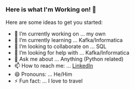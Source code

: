### Here is what I'm Working on!  👋


Here are some ideas to get you started:

- 🔭 I’m currently working on ... my own
- 🌱 I’m currently learning ... Kafka/Informatica
- 👯 I’m looking to collaborate on ... SQL
- 🤔 I’m looking for help with ... Kafka/Informatica
- 💬 Ask me about ... Anything (Python related)
- 📫 How to reach me: ... [LinkedIn](https://www.linkedin.com/in/fermelis/)
- 😄 Pronouns: ... He/Him
- ⚡ Fun fact: ... I love to travel
